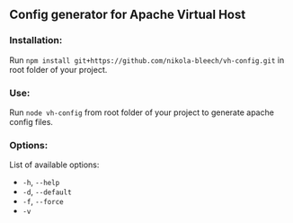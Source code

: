 ## Config generator for Apache Virtual Host

### Installation:
Run `npm install git+https://github.com/nikola-bleech/vh-config.git` in root folder of your project.

### Use:
Run `node vh-config` from root folder of your project to generate apache config files.

### Options:
List of available options:
* `-h`, `--help`
* `-d`, `--default`
* `-f`,  `--force`
* `-v`

